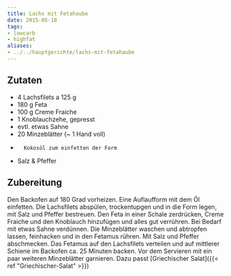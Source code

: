 ```yaml
---
title: Lachs mit Fetahaube
date: 2015-05-18
tags:
- lowcarb
- highfat
aliases:
- ../../hauptgerichte/lachs-mit-fetahaube
---
```


## Zutaten
- 4     Lachsfilets a 125 g
- 180 g Feta
- 100 g Creme Fraiche
- 1     Knoblauchzehe, gepresst
- evtl. etwas Sahne
- 20    Minzeblätter (~ 1 Hand voll)
-       Kokosöl zum einfetten der Form
- Salz & Pfeffer

## Zubereitung
Den Backofen auf 180 Grad vorheizen. Eine Auflaufform mit dem Öl einfetten. Die Lachsfilets abspülen, trockentupgen und in die Form legen, mit Salz und Pfeffer bestreuen.
Den Feta in einer Schale zerdrücken, Creme Fraiche und den Knoblauch hinzufügen und alles gut verrühren. Bei Bedarf mit etwas Sahne verdünnen. Die Minzeblätter waschen und abtropfen lassen, feinhacken und in den Fetamus rühren. Mit Salz und Pfeffer abschmecken.
Das Fetamus auf den Lachsfilets verteilen und auf mittlerer Schiene im Backofen ca. 25 Minuten backen.
Vor dem Servieren mit ein paar weiteren Minzeblätter garnieren.
Dazu passt [Griechischer Salat]({{< ref "Griechischer-Salat" >}})
